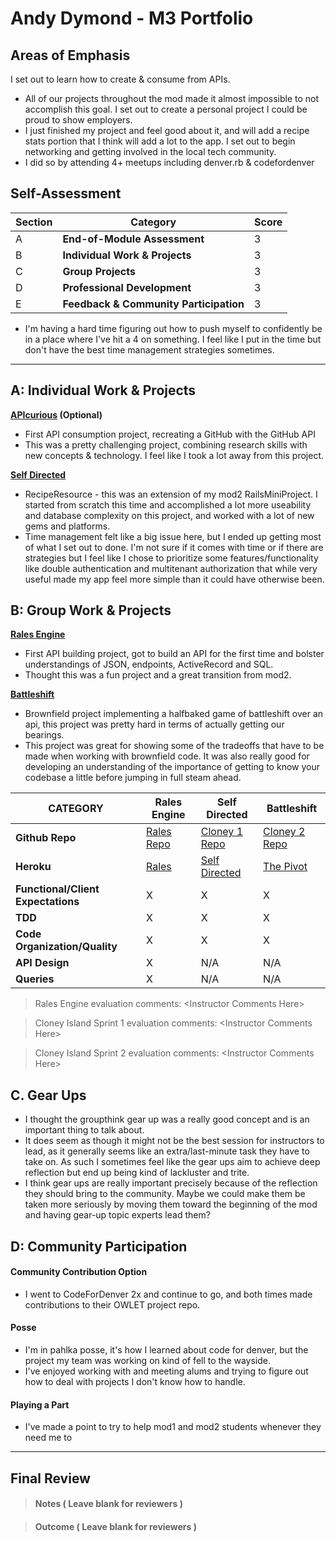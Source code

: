 # Andy Dymond - M3 Portfolio

## Areas of Emphasis

 I set out to learn how to create & consume from APIs.
   * All of our projects throughout the mod made it almost impossible to not accomplish this goal.
 I set out to create a personal project I could be proud to show employers.
   * I just finished my project and feel good about it, and will add a recipe stats portion that I think will add a lot to the app.
 I set out to begin networking and getting involved in the local tech community.
   * I did so by attending 4+ meetups including denver.rb & codefordenver

## Self-Assessment

| Section | Category | Score |
| --- | ----- | --- |
| A | **End-of-Module Assessment** | 3 |
| B | **Individual Work & Projects** | 3 |
| C | **Group Projects** | 3 |
| D | **Professional Development** | 3 |
| E | **Feedback & Community Participation** | 3 |

 * I'm having a hard time figuring out how to push myself to confidently be in a place where I've hit a 4 on something. I feel like I put in the time but don't have the best time management strategies sometimes.

-----------------------

## A: Individual Work & Projects

 **[APIcurious](http://backend.turing.io/module3/projects/apicurious) (Optional)**
 * First API consumption project, recreating a GitHub with the GitHub API
 * This was a pretty challenging project, combining research skills with new concepts & technology. I feel like I took a lot away from this project.

 **[Self Directed](http://backend.turing.io/module3/projects/self_directed_project)**
* RecipeResource - this was an extension of my mod2 RailsMiniProject. I started from scratch this time and accomplished a lot more useability and database complexity on this project, and worked with a lot of new gems and platforms.
* Time management felt like a big issue here, but I ended up getting most of what I set out to done. I'm not sure if it comes with time or if there are strategies but I feel like I chose to prioritize some features/functionality like double authentication and multitenant authorization that while very useful made my app feel more simple than it could have otherwise been.

## B: Group Work & Projects

 **[Rales Engine](http://backend.turing.io/module3/projects/rails_engine)**
* First API building project, got to build an API for the first time and bolster understandings of JSON, endpoints, ActiveRecord and SQL.
* Thought this was a fun project and a great transition from mod2.

 **[Battleshift](http://backend.turing.io/module3/projects/battleshift)**
* Brownfield project implementing a halfbaked game of battleshift over an api, this project was pretty hard in terms of actually getting our bearings.
* This project was great for showing some of the tradeoffs that have to be made when working with brownfield code. It was also really good for developing an understanding of the importance of getting to know your codebase a little before jumping in full steam ahead.

| CATEGORY | Rales Engine | Self Directed | Battleshift |
| --- | --- | --- | --- |
| **Github Repo** | [Rales Repo](https://) | [Cloney 1 Repo](https://) | [Cloney 2 Repo](https://) |
| **Heroku** | [Rales](https://) | [Self Directed](https://) | [The Pivot](https://) |
| **Functional/Client Expectations** | X | X | X |
| **TDD** | X | X | X |
| **Code Organization/Quality** | X | X | X |
| **API Design** | X | N/A | N/A |
| **Queries** | X | N/A | N/A |

> Rales Engine evaluation comments:
\<Instructor Comments Here>

> Cloney Island Sprint 1 evaluation comments:
\<Instructor Comments Here>

> Cloney Island Sprint 2 evaluation comments:
\<Instructor Comments Here>

## C. **Gear Ups**

  * I thought the groupthink gear up was a really good concept and is an important thing to talk about.
  * It does seem as though it might not be the best session for instructors to lead, as it generally seems like an extra/last-minute task they have to take on. As such I sometimes feel like the gear ups aim to achieve deep reflection but end up being kind of lackluster and trite.
  * I think gear ups are really important precisely because of the reflection they should bring to the community. Maybe we could make them be taken more seriously by moving them toward the beginning of the mod and having gear-up topic experts lead them?

## D: Community Participation

#### **Community Contribution Option**
* I went to CodeForDenver 2x and continue to go, and both times made contributions to their OWLET project repo.

#### **Posse**
 * I'm in pahlka posse, it's how I learned about code for denver, but the project my team was working on kind of fell to the wayside.
 * I've enjoyed working with and meeting alums and trying to figure out how to deal with projects I don't know how to handle.

#### **Playing a Part**

* I've made a point to try to help mod1 and mod2 students whenever they need me to

------------------

## Final Review

> #### Notes ( Leave blank for reviewers )

> #### Outcome ( Leave blank for reviewers )
